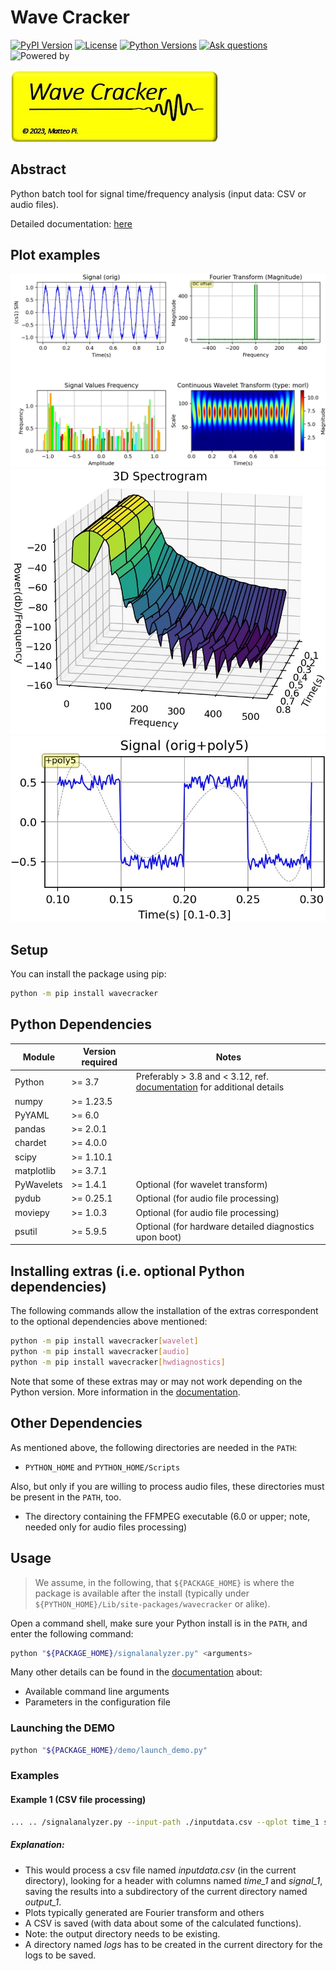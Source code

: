 # Wave Cracker

[![PyPI Version](https://img.shields.io/pypi/v/wavecracker.svg)](https://pypi.org/project/wavecracker/)
[![License](https://img.shields.io/pypi/l/wavecracker.svg)](https://opensource.org/licenses/MIT)
[![Python Versions](https://img.shields.io/pypi/pyversions/wavecracker.svg)](https://pypi.org/project/wavecracker/)
[![Ask questions](https://img.shields.io/badge/stackoverflow-Ask%20questions-yellow)](https://stackoverflow.com/questions/tagged/wavecracker)
![Powered by](https://img.shields.io/badge/powered%20by-Matteo%20Pi.-pink)

![Logo](https://raw.githubusercontent.com/pmatteo68/wavecracker/main/images/wavecracker-logo.jpg)

## Abstract

Python batch tool for signal time/frequency analysis (input data: CSV or audio files).

Detailed documentation: [here](https://github.com/pmatteo68/wavecracker)

## Plot examples

![PlotEx1](https://raw.githubusercontent.com/pmatteo68/wavecracker/main/images/plotexamples/example_1.jpg)
![PlotEx2](https://raw.githubusercontent.com/pmatteo68/wavecracker/main/images/plotexamples/example_2.jpg)
![PlotEx3](https://raw.githubusercontent.com/pmatteo68/wavecracker/main/images/plotexamples/example_3.jpg)


## Setup

You can install the package using pip:

```bash
python -m pip install wavecracker
```

## Python Dependencies

|Module|Version required|Notes|
|-|------|-|
|Python|>= 3.7|Preferably > 3.8 and < 3.12, ref. [documentation](https://github.com/pmatteo68/wavecracker) for additional details|
|numpy|>= 1.23.5||
|PyYAML|>= 6.0||
|pandas|>= 2.0.1||
|chardet|>= 4.0.0||
|scipy|>= 1.10.1||
|matplotlib|>= 3.7.1||
|PyWavelets|>= 1.4.1|Optional (for wavelet transform)|
|pydub|>= 0.25.1|Optional (for audio file processing)|
|moviepy|>= 1.0.3|Optional (for audio file processing)|
|psutil|>= 5.9.5|Optional (for hardware detailed diagnostics upon boot)|

## Installing extras (i.e. optional Python dependencies)

The following commands allow the installation of the extras correspondent to the optional dependencies above mentioned:

```bash
python -m pip install wavecracker[wavelet]
python -m pip install wavecracker[audio]
python -m pip install wavecracker[hwdiagnostics]
```
Note that some of these extras may or may not work depending on the Python version. More information in the [documentation](https://github.com/pmatteo68/wavecracker).

## Other Dependencies

As mentioned above, the following directories are needed in the `PATH`:
- `PYTHON_HOME` and `PYTHON_HOME/Scripts`

Also, but only if you are willing to process audio files, these directories must be present in the `PATH`, too.
- The directory containing the FFMPEG executable (6.0 or upper; note, needed only for audio files processing)

## Usage
> We assume, in the following, that `${PACKAGE_HOME}` is where the package is available after the install (typically under `${PYTHON_HOME}/Lib/site-packages/wavecracker` or alike).

Open a command shell, make sure your Python install is in the `PATH`, and enter the following command:

```bash
python "${PACKAGE_HOME}/signalanalyzer.py" <arguments>
```

Many other details can be found in the [documentation](https://github.com/pmatteo68/wavecracker) about:
- Available command line arguments
- Parameters in the configuration file 


### Launching the DEMO

```bash
python "${PACKAGE_HOME}/demo/launch_demo.py"
```

### Examples

#### Example 1 (CSV file processing)

```bash
... .. /signalanalyzer.py --input-path ./inputdata.csv --qplot time_1 signal_1 --include-histogram --out-directory ./output_1
```

##### Explanation:
- This would process a csv file named *inputdata.csv* (in the current directory), looking for a header with columns
named *time_1* and *signal_1*, saving the results into a subdirectory of the current directory named *output_1*.
- Plots typically generated are Fourier transform and others
- A CSV is saved (with data about some of the calculated functions).
- Note: the output directory needs to be existing.
- A directory named *logs* has to be created in the current directory for the logs to be saved.
